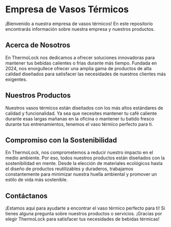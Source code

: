 # Empresa de Vasos Térmicos

¡Bienvenido a nuestra empresa de vasos térmicos! En este repositorio encontrarás información sobre nuestra empresa y nuestros productos.

## Acerca de Nosotros

En ThermoLock nos dedicamos a ofrecer soluciones innovadoras para mantener tus bebidas calientes o frías durante más tiempo. Fundada en 2024, nos enorgullece ofrecer una amplia gama de productos de alta calidad diseñados para satisfacer las necesidades de nuestros clientes más exigentes.

## Nuestros Productos

Nuestros vasos térmicos están diseñados con los más altos estándares de calidad y funcionalidad. Ya sea que necesites mantener tu café caliente durante esas largas mañanas en la oficina o mantener tu batido fresco durante tus entrenamientos, tenemos el vaso térmico perfecto para ti.

## Compromiso con la Sostenibilidad

En ThermoLock, nos comprometemos a reducir nuestro impacto en el medio ambiente. Por eso, todos nuestros productos están diseñados con la sostenibilidad en mente. Desde la elección de materiales ecológicos hasta el diseño de productos reutilizables y duraderos, trabajamos constantemente para minimizar nuestra huella ambiental y promover un estilo de vida más sostenible.

## Contáctanos

¡Estamos aquí para ayudarte a encontrar el vaso térmico perfecto para ti! Si tienes alguna pregunta sobre nuestros productos o servicios. ¡Gracias por elegir ThermoLock para satisfacer tus necesidades de bebidas térmicas!
